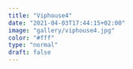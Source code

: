 ```yaml
---
title: "Viphouse4"
date: "2021-04-03T17:44:15+02:00"
image: "gallery/viphouse4.jpg"
color: "#fff"
type: "normal"
draft: false
---
```

